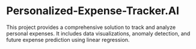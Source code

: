 # Personalized-Expense-Tracker.AI
This project provides a comprehensive solution to track and analyze personal expenses. It includes data visualizations, anomaly detection, and future expense prediction using linear regression.
